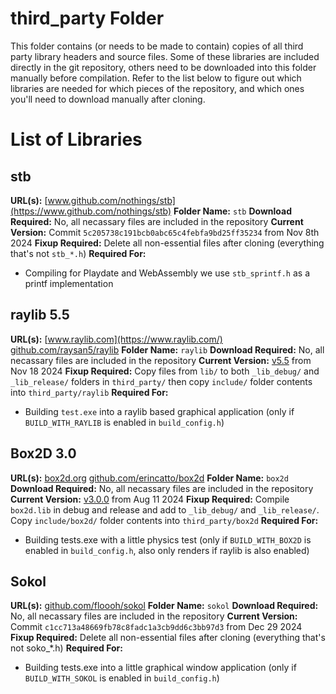 # third_party Folder
This folder contains (or needs to be made to contain) copies of all third party library headers and source files. Some of these libraries are included directly in the git repository, others need to be downloaded into this folder manually before compilation. Refer to the list below to figure out which libraries are needed for which pieces of the repository, and which ones you'll need to download manually after cloning.

# List of Libraries

## stb
**URL(s):** [www.github.com/nothings/stb](https://www.github.com/nothings/stb)
**Folder Name:** `stb`
**Download Required:** No, all necassary files are included in the repository
**Current Version:** Commit `5c205738c191bcb0abc65c4febfa9bd25ff35234` from Nov 8th 2024
**Fixup Required:** Delete all non-essential files after cloning (everything that's not `stb_*.h`)
**Required For:**
* Compiling for Playdate and WebAssembly we use `stb_sprintf.h` as a printf implementation

## raylib 5.5
**URL(s):** [www.raylib.com](https://www.raylib.com/) [github.com/raysan5/raylib](https://github.com/raysan5/raylib)
**Folder Name:** `raylib`
**Download Required:** No, all necassary files are included in the repository
**Current Version:** [v5.5](https://github.com/raysan5/raylib/releases/tag/5.5) from Nov 18 2024
**Fixup Required:** Copy files from `lib/` to both `_lib_debug/` and `_lib_release/` folders in `third_party/` then copy `include/` folder contents into `third_party/raylib`
**Required For:**
* Building `test.exe` into a raylib based graphical application (only if `BUILD_WITH_RAYLIB` is enabled in `build_config.h`)

## Box2D 3.0
**URL(s):** [box2d.org](https://box2d.org/) [github.com/erincatto/box2d](https://github.com/erincatto/box2d)
**Folder Name:** `box2d`
**Download Required:** No, all necassary files are included in the repository
**Current Version:** [v3.0.0](https://github.com/erincatto/box2d/releases/tag/v3.0.0) from Aug 11 2024
**Fixup Required:** Compile `box2d.lib` in debug and release and add to `_lib_debug/` and `_lib_release/`. Copy `include/box2d/` folder contents into `third_party/box2d`
**Required For:**
* Building tests.exe with a little physics test (only if `BUILD_WITH_BOX2D` is enabled in `build_config.h`, also only renders if raylib is also enabled)

## Sokol
**URL(s):** [github.com/floooh/sokol](https://github.com/floooh/sokol)
**Folder Name:** `sokol`
**Download Required:** No, all necassary files are included in the repository
**Current Version:** Commit `c1cc713a48669fb78c8fadc1a3cb9dd6c3bb97d3` from Dec 29 2024
**Fixup Required:** Delete all non-essential files after cloning (everything  that's not soko_*.h)
**Required For:**
* Building tests.exe into a little graphical window application (only if `BUILD_WITH_SOKOL` is enabled in `build_config.h`)
